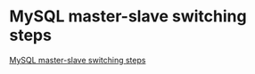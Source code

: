 # MySQL master-slave switching steps
[MySQL master-slave switching steps](https://aiwithcloud.com/2022/09/15/mysql_master_slave_switching_steps/)